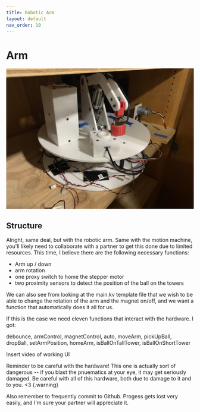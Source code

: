```yaml
---
title: Robotic Arm
layout: default
nav_order: 10
---
```

# Arm
![alt text](../assets/Images/arm.jpg)
## Structure
Alright, same deal, but with the robotic arm. Same with the motion machine, you'll likely need to collaborate with a partner to get this done due to limited resources. This time, I believe there are the following necessary functions: 
- Arm up / down 
- arm rotation
- one proxy switch to home the stepper motor 
- two proximity sensors to detect the position of the ball on the towers

 We can also see from looking at the main.kv template file that we wish to be able to change the rotation of the arm and the magnet on/off, and we want a function that automatically does it all for us.

If this is the case we need eleven functions that interact with the hardware. I got: 

debounce, armControl, magnetControl, auto, moveArm, pickUpBall, dropBall, setArmPosition, homeArm, isBallOnTallTower, isBallOnShortTower

Insert video of working UI

Reminder to be careful with the hardware! This one is actually sort of dangerous -- if you blast the pnuematics at your eye, it may get seriously damaged. Be careful with all of this hardware, both due to damage to it and to you. <3
{.warning}

Also remember to frequently commit to Github. Progess gets lost very easily, and I'm sure your partner will appreciate it. 


